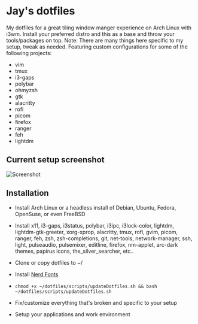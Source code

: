 # Jay's dotfiles

My dotfiles for a great tiling window manger experience on Arch Linux with i3wm. Install your preferred distro and this as a base and throw your tools/packages on top. 
Note: There are many things here specific to my setup, tweak as needed.
Featuring custom configurations for some of the following projects:  
* vim
* tmux
* i3-gaps
* polybar
* ohmyzsh
* gtk
* alacritty
* rofi
* picom
* firefox
* ranger
* feh
* lightdm


## Current setup screenshot
![Screenshot](https://i.imgur.com/joY8jVy.png)

## Installation
  * Install Arch Linux or a headless install of Debian, Ubuntu, Fedora, OpenSuse, or even FreeBSD

  * Install x11, i3-gaps, i3status, polybar, i3ipc, i3lock-color, lightdm, lightdm-gtk-greeter, xorg-xprop, alacritty, tmux, rofi, gvim, picom, ranger, feh, zsh, zsh-completions, git, net-tools, network-manager, ssh, light, pulseaudio, pulsemixer, editline, firefox, nm-applet, arc-dark themes, papirus icons, the_silver_searcher, etc..

  * Clone or copy dotfiles to ~/

  * Install [Nerd Fonts](https://github.com/ryanoasis/nerd-fonts)

  * `chmod +x ~/dotfiles/scripts/updateDotfiles.sh && bash ~/dotfiles/scripts/updateDotfiles.sh`

  * Fix/customize everything that's broken and specific to your setup

  * Setup your applications and work environment

